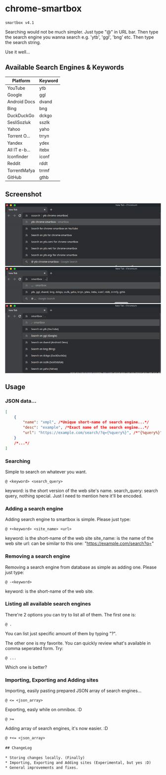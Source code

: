 # chrome-smartbox

`smartbox v4.1`

Searching would not be much simpler. Just type "@" in URL bar. Then type the search engine you wanna search e.g. 'ytb', 'ggl', 'bng' etc. Then type the search string.

Use it well...

## Available Search Engines & Keywords

| Platform     | Keyword   |
|--------------|-----------|
| YouTube      | ytb       |
| Google       | ggl       |
| Android Docs | dvand     |
| Bing         | bng       |
| DuckDuckGo   | dckgo     |
| SesliSozluk  | sszlk     |
| Yahoo        | yaho      |
| Torrent O... | trryn     |
| Yandex       | ydex      |
| All IT e-b...| itebx     |
| Iconfinder   | iconf     |
| Reddit       | rddt      |
| TorrentMafya | trrmf     |
| GitHub       | gthb      |

## Screenshot

![Searching on YouTube about chrome-smartbox](images/chrome-smartbox-search-focused.png)
![Listing all search engines by comma seperated list](images/chrome-smartbox-listing-comma-focused.png)
![Listing all search engines one by one](images/chrome-smartbox-listing-focused.png)

## Usage

### JSON data...

```json
[
    {
        "name": "xmpl", /*Unique short-name of search engine...*/
        "desc": "example", /*Exact name of the search engine...*/
        "url": "https://example.com/search/?q={%query%}", /*"{%query%}" replaces your query when entered a query on runtime...*/
    }
    /*...*/
]
```

### Searching

Simple to search on whatever you want.

```
@ <keyword> <search_query>
```

keyword: is the short version of the web site's name.
search_query: search query, nothing special. Just I need to mention here it'll be encoded.

### Adding a search engine

Adding search engine to smartbox is simple. Please just type:

```
@ +<keyword> <site_name> <url>
```

keyword: is the short-name of the web site
site_name: is the name of the web site
url: can be similar to this one: "https://example.com/search?q="

### Removing a search engine

Removing a search engine from database as simple as adding one. Please just type:

```
@ -<keyword>
```

keyword: is the short-name of the web site.

### Listing all available search engines

There're 2 options you can try to list all of them. The first one is:

```
@ .
```

You can list just specific amount of them by typing "?".

The other one is my favorite. You can quickly review what's available in comma seperated form. Try:

```
@ ...
```

Which one is better?

### Importing, Exporting and Adding sites

Importing, easily pasting prepared JSON array of search engines...
```
@ <= <json_array>
```

Exporting, easly while on omnibox. :D
```
@ >=
```

Adding array of search engines, it's now easier. :D
```
@ +<= <json_array>

## ChangeLog

* Storing changes locally. (Finally)
* Importing, Exporting and Adding sites (Experimental, but yes :D)
* General improvements and fixes.
